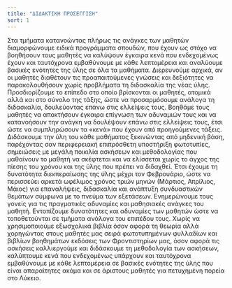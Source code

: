 ```yaml
---
title: "ΔΙΔΑΚΤΙΚΗ ΠΡΟΣΕΓΓΙΣΗ"
sort: 1
---
```


Στα τμήματα κατανοώντας πλήρως τις ανάγκες των μαθητών διαμορφώνουμε ειδικά προγράμματα σπουδών, που έχουν ως στόχο να βοηθήσουν τους μαθητές να καλύψουν έγκαιρα κενά που ενδεχομένως έχουν και ταυτόχρονα εμβαθύνουμε με κάθε λεπτομέρεια και αναλύουμε βασικές ενότητες της ύλης σε όλα τα μαθήματα.
Διερευνούμε αρχικά, αν οι μαθητές διαθέτουν τις προαπαιτούμενες γνώσεις και δεξιότητες να παρακολουθήσουν χωρίς προβλήματα τη διδασκαλία της νέας ύλης. Προσδιορίζουμε το επίπεδο στο οποίο βρίσκονται οι μαθητές, ατομικά αλλά και στο σύνολο της τάξης, ώστε να προσαρμόσουμε ανάλογα τη διδασκαλία, δουλεύοντας επάνω στις ελλείψεις τους.
Βοηθάμε τους μαθητές να αποκτήσουν έγκαιρα επίγνωση των αδυναμιών τους και να κατανοήσουν την ανάγκη να δουλέψουν επάνω στις ελλείψεις τους, έτσι ώστε να συμπληρώσουν τα «κενά» που έχουν από προηγούμενες τάξεις.
Διδάσκουμε την ύλη του κάθε μαθήματος ξεκινώντας από μηδενική βάση, παρέχοντας σαν περιφερειακή επιπρόσθετη υποστήριξη φωτοτυπίες, σημειώσεις με μεγάλη ποικιλία ασκήσεων και μεθοδολογίας που μαθαίνουν το μαθητή να σκέφτεται και να ελίσσεται χωρίς το άγχος της πίεσης του χρόνου και της ύλης που πρέπει να διδαχθεί. Έτσι έχουμε τη δυνατότητα διεκπεραίωσης της ύλης μέχρι τον Φεβρουάριο, ώστε να περισσεύει αρκετά ωφέλιμος χρόνος τριών μηνών (Μάρτιος, Απρίλιος, Μάιος) για επαναλήψεις, διδασκαλία και ανάπτυξη συνδυαστικών θεμάτων σύμφωνα με το πνεύμα των εξετάσεων.
Ενημερώνουμε τους γονείς για τις πραγματικές αδυναμίες και μαθησιακές ανάγκες του μαθητή.
Εντοπίζουμε δυνατότητες και αδυναμίες των μαθητών ώστε να τοποθετούνται σε τμήματα ανάλογα του επιπέδου τους.
Χωρίς να χρησιμοποιούμε εξωσχολικά βιβλία όσον αφορά τη θεωρία αλλά χορηγώντας στους μαθητές μας σειρά φωτοτυπημένων φυλλαδίων και βιβλίων βοηθημάτων εκδόσεις των Φροντιστηρίων μας, όσον αφορά τις ασκήσεις καλλιεργούμε και διδάσκουμε τη μεθοδολογία των ασκήσεων, καλύπτουμε κενά που ενδεχομένως υπάρχουν και ταυτόχρονα εμβαθύνουμε με κάθε λεπτομέρεια σε βασικές ενότητες της ύλης που είναι απαραίτητες ακόμα και σε άριστους μαθητές για πετυχημένη πορεία στο Λύκειο.
